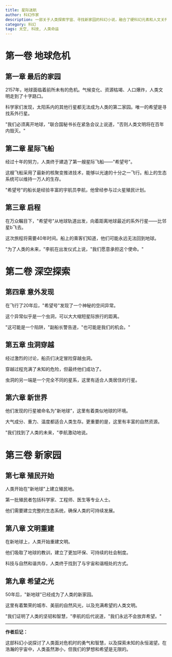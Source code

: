 ```yaml
---
title: 星际迷航
author: 科幻作家
description: 一部关于人类探索宇宙、寻找新家园的科幻小说，融合了硬科幻元素和人文关怀。
category: 科幻
tags: 太空, 科技, 人类命运
---
```


# 第一卷 地球危机

## 第一章 最后的家园

2157年，地球面临着前所未有的危机。气候变化、资源枯竭、人口爆炸，人类文明走到了十字路口。

科学家们发现，太阳系内的其他行星都无法成为人类的第二家园。唯一的希望是寻找系外行星。

"我们必须离开地球，"联合国秘书长在紧急会议上说道，"否则人类文明将在百年内毁灭。"

## 第二章 星际飞船

经过十年的努力，人类终于建造了第一艘星际飞船——"希望号"。

这艘飞船采用了最新的核聚变推进技术，能够以光速的十分之一飞行。船上的生态系统可以维持一万人的生存。

"希望号"的船长是经验丰富的宇航员李航，他曾经参与过火星殖民计划。

## 第三章 启程

在万众瞩目下，"希望号"从地球轨道出发，向着距离地球最近的系外行星——比邻星b飞去。

这次旅程将需要40年时间。船上的乘客们知道，他们可能永远无法回到地球。

"为了人类的未来，"李航在出发仪式上说，"我们愿意承担这个使命。"

# 第二卷 深空探索

## 第四章 意外发现

在飞行了20年后，"希望号"发现了一个神秘的空间异常。

这个异常似乎是一个虫洞，可以大大缩短星际旅行的距离。

"这可能是一个陷阱，"副船长警告道，"也可能是我们的机会。"

## 第五章 虫洞穿越

经过激烈的讨论，船员们决定冒险穿越虫洞。

穿越过程充满了未知的危险，但最终他们成功了。

虫洞的另一端是一个完全不同的星系，这里有适合人类居住的行星。

## 第六章 新世界

他们发现的行星被命名为"新地球"，这里有着类似地球的环境。

大气成分、重力、温度都适合人类生存。更重要的是，这里有丰富的自然资源。

"我们找到了人类的未来，"李航激动地说。

# 第三卷 新家园

## 第七章 殖民开始

人类开始在"新地球"上建立殖民地。

第一批殖民者包括科学家、工程师、医生等专业人士。

他们需要建立完整的生态系统，确保人类的可持续发展。

## 第八章 文明重建

在新地球上，人类开始重建文明。

他们吸取了地球的教训，建立了更加环保、可持续的社会制度。

科技与自然和谐共存，人类终于找到了与宇宙和谐相处的方式。

## 第九章 希望之光

50年后，"新地球"已经成为了人类的新家园。

这里有着繁荣的城市、美丽的自然风光，以及充满希望的人类文明。

"我们证明了人类的坚韧和智慧，"李航的后代说道，"我们永远不会放弃希望。"

---

**作者后记：**

这部科幻小说探讨了人类面对危机时的勇气和智慧，以及探索未知的永恒渴望。在浩瀚的宇宙中，人类虽然渺小，但我们的梦想和希望是无限的。
